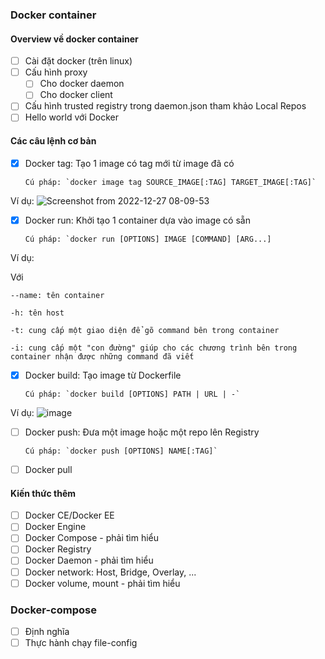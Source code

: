 
### Docker container  

#### Overview về docker container
- [ ] Cài đặt docker (trên linux)
- [ ] Cấu hình proxy
  - [ ] Cho docker daemon
  - [ ] Cho docker client
- [ ] Cấu hình trusted registry trong daemon.json tham khảo Local Repos
- [ ] Hello world với Docker
#### Các câu lệnh cơ bản
- [x] Docker tag: Tạo 1 image có tag mới từ image đã có
      
      Cú pháp: `docker image tag SOURCE_IMAGE[:TAG] TARGET_IMAGE[:TAG]`
 
 Ví dụ: 
 ![Screenshot from 2022-12-27 08-09-53](https://user-images.githubusercontent.com/120613788/209635342-ab8b5dcf-2161-4fc0-81c2-93eedfc7db20.png)
- [x] Docker run: Khởi tạo 1 container dựa vào image có sẵn

      Cú pháp: `docker run [OPTIONS] IMAGE [COMMAND] [ARG...]

 Ví dụ:

Với 
    
    --name: tên container

    -h: tên host
    
    -t: cung cấp một giao diện để gõ command bên trong container
    
    -i: cung cấp một "con đường" giúp cho các chương trình bên trong container nhận được những command đã viết
- [x] Docker build: Tạo image từ Dockerfile

      Cú pháp: `docker build [OPTIONS] PATH | URL | -`
 
Ví dụ: 
![image](https://user-images.githubusercontent.com/120613788/209645752-0a615496-0eb6-4a64-8d05-817865e224bf.png)
- [ ] Docker push: Đưa một image hoặc một repo lên Registry

      Cú pháp: `docker push [OPTIONS] NAME[:TAG]`
- [ ] Docker pull
#### Kiến thức thêm
- [ ] Docker CE/Docker EE
- [ ] Docker Engine
- [ ] Docker Compose - phải tìm hiểu
- [ ] Docker Registry
- [ ] Docker Daemon - phải tìm hiểu
- [ ] Docker network: Host, Bridge, Overlay, ...
- [ ] Docker volume, mount - phải tìm hiểu

### Docker-compose
- [ ] Định nghĩa
- [ ] Thực hành chạy file-config
